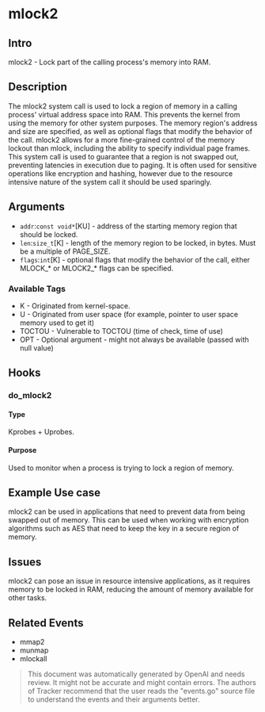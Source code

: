 
# mlock2

## Intro
mlock2 - Lock part of the calling process's memory into RAM.

## Description
The mlock2 system call is used to lock a region of memory in a calling process' virtual 
address space into RAM. This prevents the kernel from using the memory for other system
purposes. The memory region's address and size are specified, as well as optional flags 
that modify the behavior of the call. mlock2 allows for a more fine-grained control of 
the memory lockout than mlock, including the ability to specify individual page frames.
This system call is used to guarantee that a region is not swapped out, preventing 
latencies in execution due to paging. It is often used for sensitive operations like 
encryption and hashing, however due to the resource intensive nature of the system call 
it should be used sparingly.

## Arguments
* `addr`:`const void*`[KU] - address of the starting memory region that should be locked.
* `len`:`size_t`[K] - length of the memory region to be locked, in bytes. Must be a multiple of PAGE_SIZE.
* `flags`:`int`[K] - optional flags that modify the behavior of the call, either MLOCK_* or MLOCK2_* flags can be specified.

### Available Tags
* K - Originated from kernel-space.
* U - Originated from user space (for example, pointer to user space memory used to get it)
* TOCTOU - Vulnerable to TOCTOU (time of check, time of use)
* OPT - Optional argument - might not always be available (passed with null value)

## Hooks
### do_mlock2
#### Type
Kprobes + Uprobes.
#### Purpose
Used to monitor when a process is trying to lock a region of memory.

## Example Use case
mlock2 can be used in applications that need to prevent data from being swapped 
out of memory. This can be used when working with encryption algorithms such as AES 
that need to keep the key in a secure region of memory.

## Issues
mlock2 can pose an issue in resource intensive applications, as it requires memory to 
be locked in RAM, reducing the amount of memory available for other tasks.

## Related Events
- mmap2
- munmap
- mlockall

> This document was automatically generated by OpenAI and needs review. It might
> not be accurate and might contain errors. The authors of Tracker recommend that
> the user reads the "events.go" source file to understand the events and their
> arguments better.
